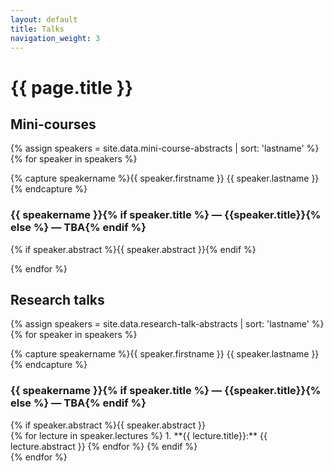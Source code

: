 ```yaml
---
layout: default
title: Talks
navigation_weight: 3
---
```


# {{ page.title }}

## Mini-courses 
{% assign speakers = site.data.mini-course-abstracts | sort: 'lastname' %}
{% for speaker in speakers %}

<div class="abstract">
{% capture speakername %}{{ speaker.firstname }} {{ speaker.lastname }} {% endcapture %}
<h3 id="{{ speakername | slugify }}">{{ speakername }}{% if speaker.title %} — {{speaker.title}}{% else %} — TBA{% endif %}</h3>
{% if speaker.abstract %}{{ speaker.abstract }}{% endif %}
</div>

{% endfor %}

## Research talks
{% assign speakers = site.data.research-talk-abstracts | sort: 'lastname' %}
{% for speaker in speakers %}

<div class="abstract">
{% capture speakername %}{{ speaker.firstname }} {{ speaker.lastname }} {% endcapture %}
<h3 id="{{ speakername | slugify }}">{{ speakername }}{% if speaker.title %} — {{speaker.title}}{% else %} — TBA{% endif %}</h3>
{% if speaker.abstract %}{{ speaker.abstract }}<br/>
{% for lecture in speaker.lectures %}
1. **{{ lecture.title}}:** {{ lecture.abstract }}
{% endfor %}
{% endif %}
</div>
{% endfor %}

